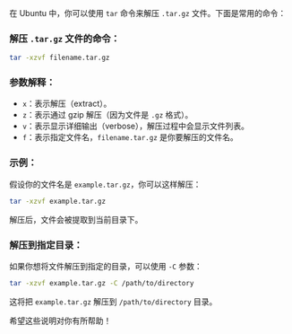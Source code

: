 在 Ubuntu 中，你可以使用 `tar` 命令来解压 `.tar.gz` 文件。下面是常用的命令：

### 解压 `.tar.gz` 文件的命令：
```bash
tar -xzvf filename.tar.gz
```

### 参数解释：
- `x`：表示解压（extract）。
- `z`：表示通过 gzip 解压（因为文件是 `.gz` 格式）。
- `v`：表示显示详细输出（verbose），解压过程中会显示文件列表。
- `f`：表示指定文件名，`filename.tar.gz` 是你要解压的文件名。

### 示例：
假设你的文件名是 `example.tar.gz`，你可以这样解压：
```bash
tar -xzvf example.tar.gz
```

解压后，文件会被提取到当前目录下。

### 解压到指定目录：
如果你想将文件解压到指定的目录，可以使用 `-C` 参数：
```bash
tar -xzvf example.tar.gz -C /path/to/directory
```
这将把 `example.tar.gz` 解压到 `/path/to/directory` 目录。

希望这些说明对你有所帮助！